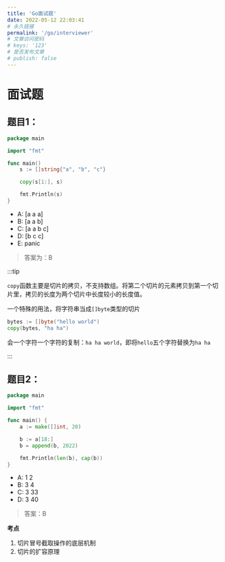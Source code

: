 ```yaml
---
title: 'Go面试题'
date: 2022-05-12 22:03:41
# 永久链接
permalink: '/go/interviewer'
# 文章访问密码
# keys: '123'
# 是否发布文章
# publish: false
---
```








# 面试题



## 题目1：

```go
package main

import "fmt"

func main()
    s := []string{"a", "b", "c"}

    copy(s[1:], s)

    fmt.Println(s)
}
```

-   A: [a a a]
-   B: [a a b]
-   C: [a a b c]
-   D: [b c c]
-   E: panic



>   答案为：B



:::tip

`copy`函数主要是切片的拷贝，不支持数组。将第二个切片的元素拷贝到第一个切片里，拷贝的长度为两个切片中长度较小的长度值。

一个特殊的用法，将字符串当成`[]byte`类型的切片

```go
bytes := []byte("hello world")
copy(bytes, "ha ha")
```

会一个字符一个字符的复制：`ha ha world`，即将`hello`五个字符替换为`ha ha`

:::



## 题目2：

```go
package main

import "fmt"

func main() {
    a := make([]int, 20)

    b := a[18:]
    b = append(b, 2022)

    fmt.Println(len(b), cap(b))
}
```

-   A: 1 2
-   B: 3 4
-   C: 3 33
-   D: 3 40

>   答案：B



**考点**

1.   切片冒号截取操作的底层机制
2.   切片的扩容原理


